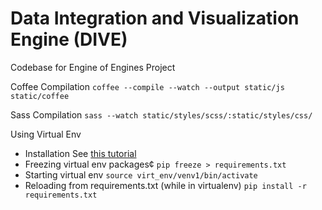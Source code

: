 Data Integration and Visualization Engine (DIVE)
=================

Codebase for Engine of Engines Project

Coffee Compilation
`coffee --compile --watch --output static/js static/coffee`

Sass Compilation
`sass --watch static/styles/scss/:static/styles/css/`

Using Virtual Env
+ Installation
See [this tutorial](http://simononsoftware.com/virtualenv-tutorial/)
+ Freezing virtual env packages¢
`pip freeze > requirements.txt`
+ Starting virtual env
`source virt_env/venv1/bin/activate`
+ Reloading from requirements.txt (while in virtualenv)
`pip install -r requirements.txt`